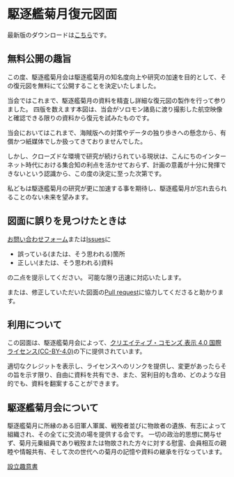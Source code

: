 # 駆逐艦菊月復元図面
最新版のダウンロードは[こちら](https://github.com/kikuzukikai/kikuzuki-blueprint/releases/latest)です。

## 無料公開の趣旨
この度、駆逐艦菊月会は駆逐艦菊月の知名度向上や研究の加速を目的として、その復元図を無料にて公開することを決定いたしました。

当会ではこれまで、駆逐艦菊月の資料を精査し詳細な復元図の製作を行って参りました。
四版を数えます本図は、当会がソロモン諸島に渡り撮影した航空映像と確認できる限りの資料から復元を試みたものです。

当会においてはこれまで、海賊版への対策やデータの独り歩きへの懸念から、有償かつ紙媒体でしか扱ってきておりませんでした。

しかし、クローズドな環境で研究が続けられている現状は、こんにちのインターネット時代における集合知の利点を活かせておらず、計画の意義が十分に発揮できないという認識から、この度の決定に至った次第です。

私どもは駆逐艦菊月の研究が更に加速する事を期待し、駆逐艦菊月が忘れ去られることのない未来を望みます。

## 図面に誤りを見つけたときは
[お問い合わせフォーム](https://www.kikuzukikai.org/docs/contact.html)または[Issues](https://github.com/kikuzukikai/blueprint/issues)に

- 誤っている(または、そう思われる)箇所
- 正しい(または、そう思われる)資料

の二点を提示してください。
可能な限り迅速に対応いたします。

または、修正していただいた図面の[Pull request](https://github.com/kikuzukikai/kikuzuki-blueprint/pulls)に協力してくださると助かります。
## 利用について
この図面は、駆逐艦菊月会によって、[クリエイティブ・コモンズ 表示 4.0 国際 ライセンス(CC-BY-4.0)](https://creativecommons.org/licenses/by/4.0/deed.ja)の下に提供されています。

適切なクレジットを表示し、ライセンスへのリンクを提供し、変更があったらその旨を示す限り、自由に資料を共有でき、また、営利目的も含め、どのような目的でも、資料を翻案することができます。

## 駆逐艦菊月会について
駆逐艦菊月に所縁のある旧軍人軍属、戦歿者並びに物故者の遺族、有志によって組織され、その全てに交流の場を提供する会です。
一切の政治的思想に関与せず、菊月元乗組員であり戦歿または物故された方々に対する慰霊、会員相互の親睦や情報共有、そして次の世代への菊月の記憶や資料の継承を行なっています。

[設立趣意書](https://www.kikuzukikai.org/blog/prospectus.html)
